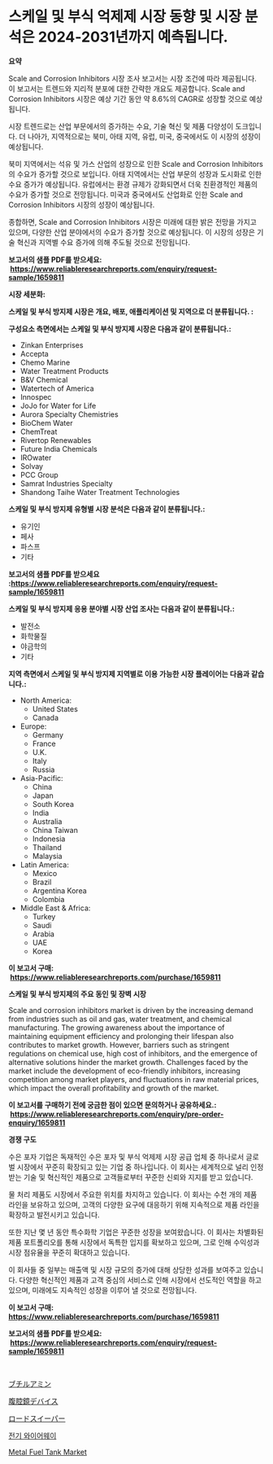 <p><h1>스케일 및 부식 억제제 시장 동향 및 시장 분석은 2024-2031년까지 예측됩니다.</h1></p><p><strong>요약</strong></p>
<p><p>Scale and Corrosion Inhibitors 시장 조사 보고서는 시장 조건에 따라 제공됩니다. 이 보고서는 트렌드와 지리적 분포에 대한 간략한 개요도 제공합니다. Scale and Corrosion Inhibitors 시장은 예상 기간 동안 약 8.6%의 CAGR로 성장할 것으로 예상됩니다.</p><p>시장 트렌드로는 산업 부문에서의 증가하는 수요, 기술 혁신 및 제품 다양성이 도크입니다. 더 나아가, 지역적으로는 북미, 아태 지역, 유럽, 미국, 중국에서도 이 시장의 성장이 예상됩니다.</p><p>북미 지역에서는 석유 및 가스 산업의 성장으로 인한 Scale and Corrosion Inhibitors의 수요가 증가할 것으로 보입니다. 아태 지역에서는 산업 부문의 성장과 도시화로 인한 수요 증가가 예상됩니다. 유럽에서는 환경 규제가 강화되면서 더욱 친환경적인 제품의 수요가 증가할 것으로 전망됩니다. 미국과 중국에서도 산업화로 인한 Scale and Corrosion Inhibitors 시장의 성장이 예상됩니다.</p><p>종합하면, Scale and Corrosion Inhibitors 시장은 미래에 대한 밝은 전망을 가지고 있으며, 다양한 산업 분야에서의 수요가 증가할 것으로 예상됩니다. 이 시장의 성장은 기술 혁신과 지역별 수요 증가에 의해 주도될 것으로 전망됩니다.</p></p>
<p><strong>보고서의 샘플 PDF를 받으세요: &nbsp;<a href="https://www.reliableresearchreports.com/enquiry/request-sample/1659811">https://www.reliableresearchreports.com/enquiry/request-sample/1659811</a></strong></p>
<p><strong>시장 세분화:</strong></p>
<p><strong> 스케일 및 부식 방지제 시장은 개요, 배포, 애플리케이션 및 지역으로 더 분류됩니다. :</strong></p>
<p><strong>구성요소 측면에서는 스케일 및 부식 방지제 시장은 다음과 같이 분류됩니다.:</strong></p>
<p><ul><li>Zinkan Enterprises</li><li>Accepta</li><li>Chemo Marine</li><li>Water Treatment Products</li><li>B&V Chemical</li><li>Watertech of America</li><li>Innospec</li><li>JoJo for Water for Life</li><li>Aurora Specialty Chemistries</li><li>BioChem Water</li><li>ChemTreat</li><li>Rivertop Renewables</li><li>Future India Chemicals</li><li>IROwater</li><li>Solvay</li><li>PCC Group</li><li>Samrat Industries Specialty</li><li>Shandong Taihe Water Treatment Technologies</li></ul></p>
<p><strong> 스케일 및 부식 방지제 유형별 시장 분석은 다음과 같이 분류됩니다.:</strong></p>
<p><ul><li>유기인</li><li>페사</li><li>파스프</li><li>기타</li></ul></p>
<p><strong>보고서의 샘플 PDF를 받으세요 :<a href="https://www.reliableresearchreports.com/enquiry/request-sample/1659811">https://www.reliableresearchreports.com/enquiry/request-sample/1659811</a></strong></p>
<p><strong> 스케일 및 부식 방지제 응용 분야별 시장 산업 조사는 다음과 같이 분류됩니다.:</strong></p>
<p><ul><li>발전소</li><li>화학물질</li><li>야금학의</li><li>기타</li></ul></p>
<p><strong>지역 측면에서 스케일 및 부식 방지제 지역별로 이용 가능한 시장 플레이어는 다음과 같습니다.:</strong></p>
<p><ul>
    <li>
        North America:
        <ul>
            <li>United States</li>
            <li>Canada</li>
        </ul>
    </li>
    <li>
        Europe:
        <ul>
            <li>Germany</li>
            <li>France</li>
            <li>U.K.</li>
            <li>Italy</li>
            <li>Russia</li>
        </ul>
    </li>
    <li>
        Asia-Pacific:
        <ul>
            <li>China</li>
            <li>Japan</li>
            <li>South Korea</li>
            <li>India</li>
            <li>Australia</li>
            <li>China Taiwan</li>
            <li>Indonesia</li>
            <li>Thailand</li>
            <li>Malaysia</li>
        </ul>
    </li>
    <li>
        Latin America:
        <ul>
            <li>Mexico</li>
            <li>Brazil</li>
            <li>Argentina Korea</li>
            <li>Colombia</li>
        </ul>
    </li>
    <li>
        Middle East & Africa:
        <ul>
            <li>Turkey</li>
            <li>Saudi</li>
            <li>Arabia</li>
            <li>UAE</li>
            <li>Korea</li>
        </ul>
    </li>
    </ul></p>
<p><strong>이 보고서 구매: &nbsp;<a href="https://www.reliableresearchreports.com/purchase/1659811">https://www.reliableresearchreports.com/purchase/1659811</a></strong></p>
<p><strong>스케일 및 부식 방지제의 주요 동인 및 장벽 시장</strong></p>
<p><p>Scale and corrosion inhibitors market is driven by the increasing demand from industries such as oil and gas, water treatment, and chemical manufacturing. The growing awareness about the importance of maintaining equipment efficiency and prolonging their lifespan also contributes to market growth. However, barriers such as stringent regulations on chemical use, high cost of inhibitors, and the emergence of alternative solutions hinder the market growth. Challenges faced by the market include the development of eco-friendly inhibitors, increasing competition among market players, and fluctuations in raw material prices, which impact the overall profitability and growth of the market.</p></p>
<p><strong>이 보고서를 구매하기 전에 궁금한 점이 있으면 문의하거나 공유하세요.: &nbsp;<a href="https://www.reliableresearchreports.com/enquiry/pre-order-enquiry/1659811">https://www.reliableresearchreports.com/enquiry/pre-order-enquiry/1659811</a></strong></p>
<p><strong>경쟁 구도</strong></p>
<p><p>수은 포자 기업은 독재적인 수은 포자 및 부식 억제제 시장 공급 업체 중 하나로서 글로벌 시장에서 꾸준히 확장되고 있는 기업 중 하나입니다. 이 회사는 세계적으로 널리 인정받는 기술 및 혁신적인 제품으로 고객들로부터 꾸준한 신뢰와 지지를 받고 있습니다.</p><p>물 처리 제품도 시장에서 주요한 위치를 차지하고 있습니다. 이 회사는 수천 개의 제품 라인을 보유하고 있으며, 고객의 다양한 요구에 대응하기 위해 지속적으로 제품 라인을 확장하고 발전시키고 있습니다.</p><p>또한 지난 몇 년 동안 특수화학 기업은 꾸준한 성장을 보여왔습니다. 이 회사는 차별화된 제품 포트폴리오를 통해 시장에서 독특한 입지를 확보하고 있으며, 그로 인해 수익성과 시장 점유율을 꾸준히 확대하고 있습니다.</p><p>이 회사들 중 일부는 매출액 및 시장 규모의 증가에 대해 상당한 성과를 보여주고 있습니다. 다양한 혁신적인 제품과 고객 중심의 서비스로 인해 시장에서 선도적인 역할을 하고 있으며, 미래에도 지속적인 성장을 이루어 낼 것으로 전망됩니다.</p></p>
<p><strong>이 보고서 구매: &nbsp; <a href="https://www.reliableresearchreports.com/purchase/1659811">https://www.reliableresearchreports.com/purchase/1659811</a></strong></p>
<p><strong>보고서의 샘플 PDF를 받으세요: &nbsp;<a href="https://www.reliableresearchreports.com/enquiry/request-sample/1659811">https://www.reliableresearchreports.com/enquiry/request-sample/1659811</a></strong><strong></strong></p>
<p>&nbsp;</p>
<p><p><a href="https://github.com/cnnriuez22368/Market-Research-Report-List-1/blob/main/268365713845.md">ブチルアミン</a></p><p><a href="https://medium.com/@byroalenzuela76845/%E8%85%B9%E8%85%94%E9%8F%A1%E6%89%8B%E8%A1%93%E7%94%A8%E5%85%B7%E5%B8%82%E5%A0%B4%E3%83%A1%E3%83%88%E3%83%AA%E3%82%AF%E3%82%B9%E3%81%AE%E3%83%87%E3%82%B3%E3%83%BC%E3%83%87%E3%82%A3%E3%83%B3%E3%82%B0-%E5%B8%82%E5%A0%B4%E3%82%B7%E3%82%A7%E3%82%A2-%E3%83%88%E3%83%AC%E3%83%B3%E3%83%89-%E6%88%90%E9%95%B7%E3%83%91%E3%82%BF%E3%83%BC%E3%83%B3-17bb902cbb0d">腹腔鏡デバイス</a></p><p><a href="https://medium.com/@briaabshire64/%E9%81%93%E8%B7%AF%E6%8E%83%E9%99%A4%E6%A9%9F%E5%B8%82%E5%A0%B4%E8%A6%8F%E6%A8%A1%E3%81%A8%E5%B8%82%E5%A0%B4%E5%8B%95%E5%90%91-%E5%AE%8C%E5%85%A8%E3%81%AA%E6%A5%AD%E7%95%8C%E6%A6%82%E8%A6%81-2024%E5%B9%B4%E3%81%8B%E3%82%892031%E5%B9%B4%E3%81%BE%E3%81%A7-17e8e3ab41f0">ロードスイーパー</a></p><p><a href="https://github.com/Skyleitney456456/Market-Research-Report-List-1/blob/main/711374912821.md">전기 와이어웨이</a></p><p><a href="https://issuu.com/reportprime-2/docs/metal-fuel-tank-market-size-2030.pptx">Metal Fuel Tank Market</a></p></p>
